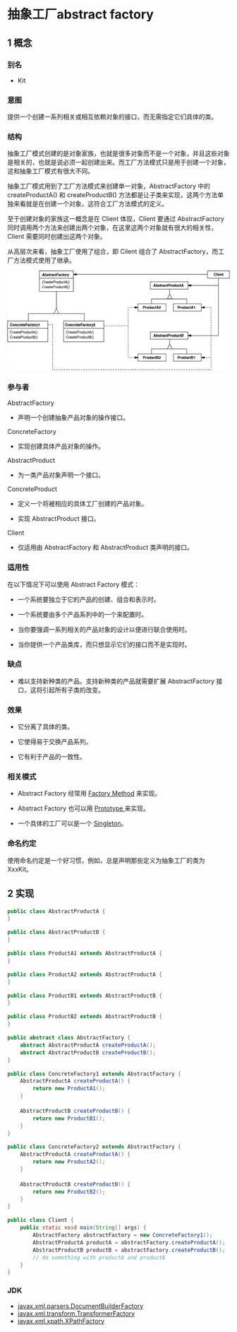 # 抽象工厂abstract factory

## 1 概念
### **别名**

- Kit

### **意图**

提供一个创建一系列相关或相互依赖对象的接口，而无需指定它们具体的类。
### **结构**
抽象工厂模式创建的是对象家族，也就是很多对象而不是一个对象，并且这些对象是相关的，也就是说必须一起创建出来。而工厂方法模式只是用于创建一个对象，这和抽象工厂模式有很大不同。

抽象工厂模式用到了工厂方法模式来创建单一对象，AbstractFactory 中的 createProductA() 和 createProductB() 方法都是让子类来实现，这两个方法单独来看就是在创建一个对象，这符合工厂方法模式的定义。

至于创建对象的家族这一概念是在 Client 体现，Client 要通过 AbstractFactory 同时调用两个方法来创建出两个对象，在这里这两个对象就有很大的相关性，Client 需要同时创建出这两个对象。

从高层次来看，抽象工厂使用了组合，即 Cilent 组合了 AbstractFactory，而工厂方法模式使用了继承。

![126081935533.png](media/abc2df6bb6578e6901711922fb704575.png)

### **参与者**

AbstractFactory

- 声明一个创建抽象产品对象的操作接口。

ConcreteFactory

- 实现创建具体产品对象的操作。

AbstractProduct

- 为一类产品对象声明一个接口。

ConcreteProduct

- 定义一个将被相应的具体工厂创建的产品对象。

- 实现 AbstractProduct 接口。

Client

- 仅适用由 AbstractFactory 和 AbstractProduct 类声明的接口。

### **适用性**

在以下情况下可以使用 Abstract Factory 模式：

- 一个系统要独立于它的产品的创建、组合和表示时。

- 一个系统要由多个产品系列中的一个来配置时。

- 当你要强调一系列相关的产品对象的设计以便进行联合使用时。

- 当你提供一个产品类库，而只想显示它们的接口而不是实现时。

### **缺点**

- 难以支持新种类的产品。支持新种类的产品就需要扩展 AbstractFactory
    接口，这将引起所有子类的改变。

### **效果**

- 它分离了具体的类。

- 它使得易于交换产品系列。

- 它有利于产品的一致性。

### **相关模式**

- Abstract Factory 经常用 [Factory
    Method](http://www.cnblogs.com/gaochundong/p/design_pattern_factory_method.html)
    来实现。

- Abstract Factory 也可以用
    [Prototype ](http://www.cnblogs.com/gaochundong/p/design_pattern_prototype.html)来实现。

- 一个具体的工厂可以是一个
    [Singleton](http://www.cnblogs.com/gaochundong/p/design_pattern_singleton.html)。

### **命名约定**

使用命名约定是一个好习惯，例如，总是声明那些定义为抽象工厂的类为 XxxKit。

## 2 实现


```java
public class AbstractProductA {
}
```

```java
public class AbstractProductB {
}
```

```java
public class ProductA1 extends AbstractProductA {
}
```

```java
public class ProductA2 extends AbstractProductA {
}
```

```java
public class ProductB1 extends AbstractProductB {
}
```

```java
public class ProductB2 extends AbstractProductB {
}
```

```java
public abstract class AbstractFactory {
    abstract AbstractProductA createProductA();
    abstract AbstractProductB createProductB();
}
```

```java
public class ConcreteFactory1 extends AbstractFactory {
    AbstractProductA createProductA() {
        return new ProductA1();
    }

    AbstractProductB createProductB() {
        return new ProductB1();
    }
}
```

```java
public class ConcreteFactory2 extends AbstractFactory {
    AbstractProductA createProductA() {
        return new ProductA2();
    }

    AbstractProductB createProductB() {
        return new ProductB2();
    }
}
```

```java
public class Client {
    public static void main(String[] args) {
        AbstractFactory abstractFactory = new ConcreteFactory1();
        AbstractProductA productA = abstractFactory.createProductA();
        AbstractProductB productB = abstractFactory.createProductB();
        // do something with productA and productB
    }
}
```

### JDK

- [javax.xml.parsers.DocumentBuilderFactory](http://docs.oracle.com/javase/8/docs/api/javax/xml/parsers/DocumentBuilderFactory.html)
- [javax.xml.transform.TransformerFactory](http://docs.oracle.com/javase/8/docs/api/javax/xml/transform/TransformerFactory.html#newInstance--)
- [javax.xml.xpath.XPathFactory](http://docs.oracle.com/javase/8/docs/api/javax/xml/xpath/XPathFactory.html#newInstance--)
